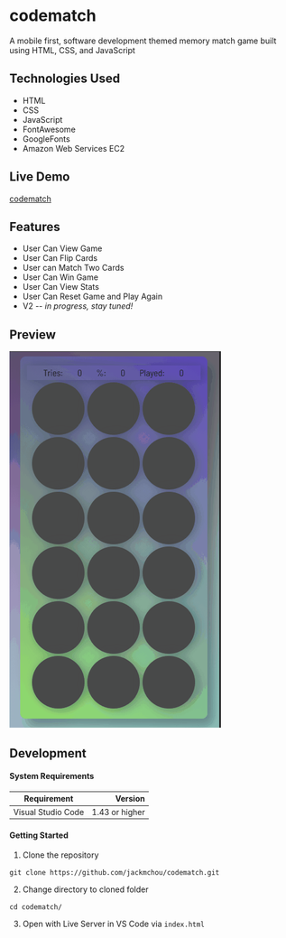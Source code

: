 # codematch
A mobile first, software development themed memory match game built using HTML, CSS, and JavaScript

## Technologies Used
- HTML
- CSS
- JavaScript
- FontAwesome
- GoogleFonts
- Amazon Web Services EC2

## Live Demo
[codematch](https://memory-match.jackmchou.com/)

## Features
- User Can View Game
- User Can Flip Cards
- User can Match Two Cards
- User Can Win Game
- User Can View Stats
- User Can Reset Game and Play Again
- V2 -- _in progress, stay tuned!_

## Preview
![codematch Preview](preview.gif "codematch Preview")

## Development

#### System Requirements
|   Requirement   |     Version      |
|-----------------|-----------------:|
| Visual Studio Code|  1.43 or higher  |

#### Getting Started
1. Clone the repository
  ```shell
  git clone https://github.com/jackmchou/codematch.git
  ```
2. Change directory to cloned folder
  ```shell
  cd codematch/
  ```
3. Open with Live Server in VS Code via ```index.html```